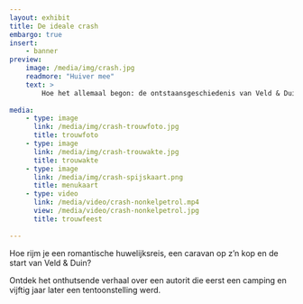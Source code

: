 ```yaml
---
layout: exhibit
title: De ideale crash
embargo: true
insert:
    - banner
preview: 
    image: /media/img/crash.jpg
    readmore: "Huiver mee"
    text: >
        Hoe het allemaal begon: de ontstaansgeschiedenis van Veld & Duin.
        
media:
    - type: image
      link: /media/img/crash-trouwfoto.jpg
      title: trouwfoto
    - type: image
      link: /media/img/crash-trouwakte.jpg
      title: trouwakte
    - type: image
      link: /media/img/crash-spijskaart.png
      title: menukaart
    - type: video
      link: /media/video/crash-nonkelpetrol.mp4
      view: /media/video/crash-nonkelpetrol.jpg
      title: trouwfeest
      
---
```


Hoe rijm je een romantische huwelijksreis, een caravan op z’n kop en de start van Veld & Duin?

Ontdek het onthutsende verhaal over een autorit die eerst een camping en vijftig jaar later een tentoonstelling werd. 